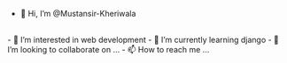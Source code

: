 - 👋 Hi, I’m @Mustansir-Kheriwala
<br>
- 👀 I’m interested in web development
- 🌱 I’m currently learning django
- 💞️ I’m looking to collaborate on ...
- 📫 How to reach me ...

<!---
Mustansir-Kheriwala/Mustansir-Kheriwala is a ✨ special ✨ repository because its `README.md` (this file) appears on your GitHub profile.
You can click the Preview link to take a look at your changes
--->
